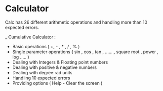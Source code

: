 # Calculator
Calc has 26 different arithmetic operations and handling more than 10 expected errors.

_ Cumulative Calculator :
- Basic operations ( +, - , * , / , % )
- Single parameter operations ( sin , cos , tan , ...... , square root , power , log ..... )
- Dealing with Integers & Floating point numbers
- Dealing with positive & negative numbers
 - Dealing with degree rad units
- Handling 10 expected errors
- Providing options ( Help - Clear the screen )
